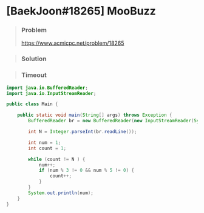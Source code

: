 # [BaekJoon#18265] MooBuzz



> ### Problem
>
> https://www.acmicpc.net/problem/18265



> ### Solution


> ### Timeout
```java
import java.io.BufferedReader;
import java.io.InputStreamReader;

public class Main {

    public static void main(String[] args) throws Exception {
        BufferedReader br = new BufferedReader(new InputStreamReader(System.in));

        int N = Integer.parseInt(br.readLine());

        int num = 1;
        int count = 1;

        while (count != N ) {
            num++;
            if (num % 3 != 0 && num % 5 != 0) {
                count++;
            }
        }
        System.out.println(num);
    }
}
```
